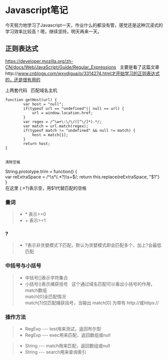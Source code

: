 # Javascript笔记  

今天努力地学习了Javascript一天，作业什么的都没有管，感觉还是这种沉浸式的学习效率比较高！嗯，继续坚持，明天再来一天。  

## 正则表达式  
https://developer.mozilla.org/zh-CN/docs/Web/JavaScript/Guide/Regular_Expressions  
主要是看了这篇文章http://www.cnblogs.com/wxydigua/p/3314274.html才开始学习的正则表达式的，还是很有用的  

上两套代码  
匹配域名主机  
```
function getHost(url) {
        var host = "null";
        if(typeof url == "undefined"|| null == url) {
            url = window.location.href;
        }
        var regex = /^\w+\:\/\/([^\/]*).*/;
        var match = url.match(regex);
        if(typeof match != "undefined" && null != match) {
            host = match[1];
        }
        return host;
}  


清除空格  

```
String.prototype.trim = function() {   
          var reExtraSpace = \/^\s*(.*?)\s+$/;  
          return this.replace(reExtraSpace, "$1")  
     }  
 在这里 (.\*?)表示空，用$1代替匹配的空格
 

### 量词  
> - \* 表示>=0  
> - \+ 表示>=1

### ?  
> - ?表示非贪婪模式下匹配，默认为贪婪模式即会匹配多个，加上?会最低匹配

### 中括号与小括号   
> - 中括号[]表示字符集合   
> - 小括号()表示捕获括号  
这个通过域名匹配可以看出小括号的作用，match数组  
match[0]全匹配情况  
match[1]仅匹配捕获括号，当输出 match[0] 为带有 http://或https:// 



### 操作方法  
> - RegExp --- test用来测试，返回布尔型
> - RegExp --- exec用来匹配，返回数组或null

> - String --- match用来匹配，返回数组或null
> - String --- search用来查询索引

















